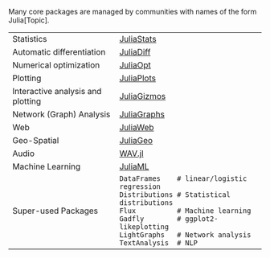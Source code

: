 Many core packages are managed by communities with names of the form
Julia\[Topic\].

|                                   |                                                                                                                                                                                                                                            |
| --------------------------------- | ------------------------------------------------------------------------------------------------------------------------------------------------------------------------------------------------------------------------------------------ |
| Statistics                        | [JuliaStats](https://juliastats.github.io/)                                                                                                                                                                                                |
| Automatic differentiation         | [JuliaDiff](https://www.juliadiff.org/)                                                                                                                                                                                                    |
| Numerical optimization            | [JuliaOpt](https://www.juliaopt.org/)                                                                                                                                                                                                      |
| Plotting                          | [JuliaPlots](https://github.com/JuliaPlots)                                                                                                                                                                                                |
| Interactive analysis and plotting | [JuliaGizmos](https://github.com/JuliaGizmos)                                                                                                                                                                                              |
| Network (Graph) Analysis          | [JuliaGraphs](https://github.com/JuliaGraphs)                                                                                                                                                                                              |
| Web                               | [JuliaWeb](https://github.com/JuliaWeb)                                                                                                                                                                                                    |
| Geo-Spatial                       | [JuliaGeo](https://github.com/JuliaGeo)                                                                                                                                                                                                    |
| Audio                             | [WAV.jl](https://github.com/dancasimiro/WAV.jl)                                                                                                                                                                                            |
| Machine Learning                  | [JuliaML](https://github.com/JuliaML)                                                                                                                                                                                                      |
| Super-used Packages               | `DataFrames    # linear/logistic regression`<br>`Distributions # Statistical distributions`<br>`Flux          # Machine learning`<br>`Gadfly        # ggplot2-likeplotting`<br>`LightGraphs   # Network analysis`<br>`TextAnalysis  # NLP` |
